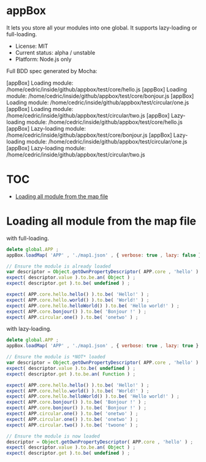 

# appBox

It lets you store all your modules into one global. It supports lazy-loading or full-loading.

* License: MIT
* Current status: alpha / unstable
* Platform: Node.js only



Full BDD spec generated by Mocha:


[appBox] Loading module: /home/cedric/inside/github/appbox/test/core/hello.js
[appBox] Loading module: /home/cedric/inside/github/appbox/test/core/bonjour.js
[appBox] Loading module: /home/cedric/inside/github/appbox/test/circular/one.js
[appBox] Loading module: /home/cedric/inside/github/appbox/test/circular/two.js
[appBox] Lazy-loading module: /home/cedric/inside/github/appbox/test/core/hello.js
[appBox] Lazy-loading module: /home/cedric/inside/github/appbox/test/core/bonjour.js
[appBox] Lazy-loading module: /home/cedric/inside/github/appbox/test/circular/one.js
[appBox] Lazy-loading module: /home/cedric/inside/github/appbox/test/circular/two.js
# TOC
   - [Loading all module from the map file](#loading-all-module-from-the-map-file)
<a name=""></a>
 
<a name="loading-all-module-from-the-map-file"></a>
# Loading all module from the map file
with full-loading.

```js
delete global.APP ;
appBox.loadMap( 'APP' , './map1.json' , { verbose: true , lazy: false } ) ;

// Ensure the module is already loaded
var descriptor = Object.getOwnPropertyDescriptor( APP.core , 'hello' ) ;
expect( descriptor.value ).to.be.an( Object ) ;
expect( descriptor.get ).to.be( undefined ) ;

expect( APP.core.hello.hello() ).to.be( 'Hello!' ) ;
expect( APP.core.hello.world() ).to.be( 'World!' ) ;
expect( APP.core.hello.helloWorld() ).to.be( 'Hello world!' ) ;
expect( APP.core.bonjour() ).to.be( 'Bonjour !' ) ;
expect( APP.circular.one() ).to.be( 'onetwo' ) ;
```

with lazy-loading.

```js
delete global.APP ;
appBox.loadMap( 'APP' , './map1.json' , { verbose: true , lazy: true } ) ;

// Ensure the module is *NOT* loaded
var descriptor = Object.getOwnPropertyDescriptor( APP.core , 'hello' ) ;
expect( descriptor.value ).to.be( undefined ) ;
expect( descriptor.get ).to.be.an( Function ) ;

expect( APP.core.hello.hello() ).to.be( 'Hello!' ) ;
expect( APP.core.hello.world() ).to.be( 'World!' ) ;
expect( APP.core.hello.helloWorld() ).to.be( 'Hello world!' ) ;
expect( APP.core.bonjour() ).to.be( 'Bonjour !' ) ;
expect( APP.core.bonjour() ).to.be( 'Bonjour !' ) ;
expect( APP.circular.one() ).to.be( 'onetwo' ) ;
expect( APP.circular.one() ).to.be( 'onetwo' ) ;
expect( APP.circular.two() ).to.be( 'twoone' ) ;

// Ensure the module is now loaded
descriptor = Object.getOwnPropertyDescriptor( APP.core , 'hello' ) ;
expect( descriptor.value ).to.be.an( Object ) ;
expect( descriptor.get ).to.be( undefined ) ;
```

